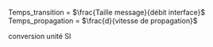 
Temps_transition = $\frac{Taille message}{débit interface}$ 
Temps_propagation = $\frac{d}{vitesse de propagation}$ 

conversion unité SI